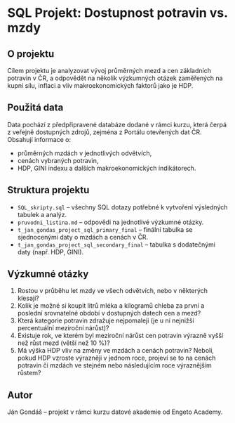 # SQL Projekt: Dostupnost potravin vs. mzdy

## O projektu
Cílem projektu je analyzovat vývoj průměrných mezd a cen základních potravin v ČR, a odpovědět na několik výzkumných otázek zaměřených na kupní sílu, inflaci a vliv makroekonomických faktorů jako je HDP.

## Použitá data
Data pochází z předpřipravené databáze dodané v rámci kurzu, která čerpá z veřejně dostupných zdrojů, zejména z Portálu otevřených dat ČR. Obsahují informace o:
- průměrných mzdách v jednotlivých odvětvích,
- cenách vybraných potravin,
- HDP, GINI indexu a dalších makroekonomických indikátorech.


## Struktura projektu
- `SQL_skripty.sql` – všechny SQL dotazy potřebné k vytvoření výsledných tabulek a analýz.
- `pruvodni_listina.md` – odpovědi na jednotlivé výzkumné otázky.
- `t_jan_gondas_project_sql_primary_final` – finální tabulka se sjednocenými daty o mzdách a cenách v ČR.
- `t_jan_gondas_project_sql_secondary_final` – tabulka s dodatečnými daty (např. HDP, GINI).

## Výzkumné otázky
1. Rostou v průběhu let mzdy ve všech odvětvích, nebo v některých klesají?
2. Kolik je možné si koupit litrů mléka a kilogramů chleba za první a poslední srovnatelné období v dostupných datech cen a mezd?
3. Která kategorie potravin zdražuje nejpomaleji (je u ní nejnižší percentuální meziroční nárůst)? 
4. Existuje rok, ve kterém byl meziroční nárůst cen potravin výrazně vyšší než růst mezd (větší než 10 %)?
5. Má výška HDP vliv na změny ve mzdách a cenách potravin? Neboli, pokud HDP vzroste výrazněji v jednom roce, projeví se to na cenách potravin či mzdách ve stejném nebo následujícím roce výraznějším růstem?

## Autor
Ján Gondáš – projekt v rámci kurzu datové akademie od Engeto Academy.
